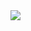 <img src="https://media.collegedekho.com/media/img/institute/crawled_images/None/DFDFDERTGGSADF.jpg" style="justify-content-center">
